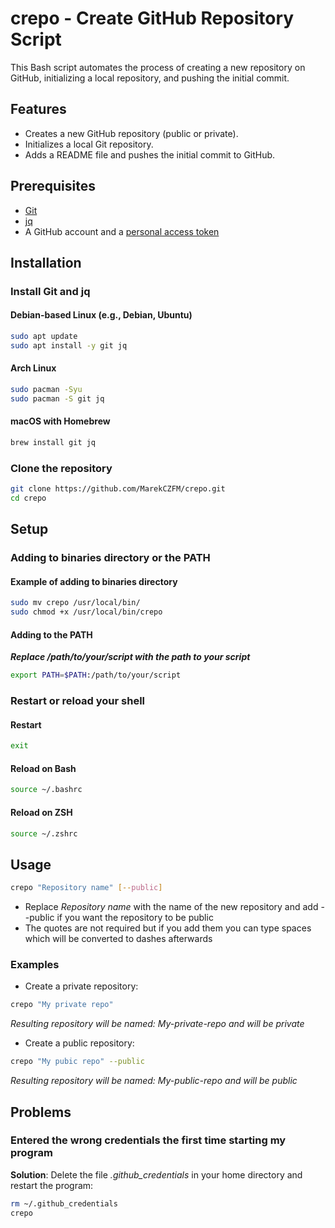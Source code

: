 # crepo - Create GitHub Repository Script

This Bash script automates the process of creating a new repository on GitHub, initializing a local repository, and pushing the initial commit. 

## Features

- Creates a new GitHub repository (public or private).
- Initializes a local Git repository.
- Adds a README file and pushes the initial commit to GitHub.

## Prerequisites

- [Git](https://git-scm.com/)
- [jq](https://stedolan.github.io/jq/)
- A GitHub account and a [personal access token](https://github.com/settings/tokens)

## Installation

### Install Git and jq

#### Debian-based Linux (e.g., Debian, Ubuntu)

```sh
sudo apt update
sudo apt install -y git jq
```

#### Arch Linux

```sh
sudo pacman -Syu
sudo pacman -S git jq
```

#### macOS with Homebrew

```sh
brew install git jq
```

### Clone the repository

```sh
git clone https://github.com/MarekCZFM/crepo.git
cd crepo
```

## Setup

### Adding to binaries directory or the PATH

#### Example of adding to binaries directory

```sh
sudo mv crepo /usr/local/bin/
sudo chmod +x /usr/local/bin/crepo
```

#### Adding to the PATH

***Replace /path/to/your/script with the path to your script***
```sh
export PATH=$PATH:/path/to/your/script
```

### Restart or reload your shell

#### Restart

```sh
exit
```

#### Reload on Bash
```sh
source ~/.bashrc
```

#### Reload on ZSH

```sh
source ~/.zshrc
```

## Usage

```sh
crepo "Repository name" [--public]
```

- Replace *Repository name* with the name of the new repository and add --public if you want the repository to be public
- The quotes are not required but if you add them you can type spaces which will be converted to dashes afterwards

### Examples

- Create a private repository:
```sh
crepo "My private repo"
```
*Resulting repository will be named: My-private-repo and will be private*

- Create a public repository:
```sh
crepo "My pubic repo" --public
```
*Resulting repository will be named: My-public-repo and will be public*


## Problems

### Entered the wrong credentials the first time starting my program

**Solution**: Delete the file *.github_credentials* in your home directory and restart the program:
```sh
rm ~/.github_credentials
crepo
```
